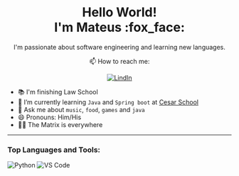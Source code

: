 <h1 align='center'>
Hello World!</br>I'm Mateus :fox_face:
</h1>

<p align='center'>
 I'm passionate about software engineering and learning new languages.
</p>



<div align='center'>
📫 How to reach me:

[![LindIn](https://img.shields.io/badge/LinkedIn-0077B5?style=for-the-badge&logo=linkedin&logoColor=white)](https://www.linkedin.com/in/mateusgeofilo/)
</div>

- 📚 I'm finishing Law School
- 🌱 I’m currently learning `Java` and `Spring boot` at [Cesar School](https://github.com/Abduzidos)
- 💬 Ask me about `music`, `food`, `games` and `java`
- 😄 Pronouns: Him/His
- 👨‍💻 The Matrix is everywhere

---

### Top Languages and Tools:


![Python](https://img.shields.io/badge/Python-3776ab?style=for-the-badge&logo=python&logoColor=white)
![VS Code](https://img.shields.io/badge/VS%20Code-007acc?style=for-the-badge&logo=visual-studio-code&logoColor=white)



<!---
Geofilo/Geofilo is a ✨ special ✨ repository because its `README.md` (this file) appears on your GitHub profile.
You can click the Preview link to take a look at your changes.
--->
